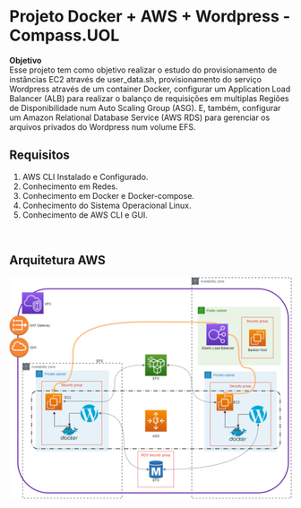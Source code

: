 # **Projeto Docker + AWS + Wordpress - Compass.UOL**
**Objetivo** <br>
Esse projeto tem como objetivo realizar o estudo do provisionamento de instâncias EC2 através de user_data.sh, provisionamento do serviço Wordpress através de um container Docker, configurar um Application Load Balancer (ALB) para realizar o balanço de requisições em multiplas Regiões de Disponibilidade num Auto Scaling Group (ASG). E, também, configurar um Amazon Relational Database Service (AWS RDS) para gerenciar  os arquivos privados do Wordpress num volume EFS.

## **Requisitos**

1. AWS CLI Instalado e Configurado.
2. Conhecimento em Redes.
3. Conhecimento em Docker e Docker-compose.
4. Conhecimento do Sistema Operacional Linux.
5. Conhecimento de AWS CLI e GUI.

<br>

## **Arquitetura AWS**


![Diagrama da arquitetura](static/diagram.png)